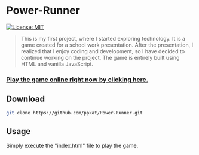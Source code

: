 # Power-Runner
<p>
  <a href="#" target="_blank">
    <img alt="License: MIT" src="https://img.shields.io/badge/License-MIT-yellow.svg" />
  </a>
</p>

> This is my first project, where I started exploring technology. It is a game created for a school work presentation. After the presentation, I realized that I enjoy coding and development, so I have decided to continue working on the project. The game is entirely built using HTML and vanilla JavaScript.

### [Play the game online right now by clicking here.](https://ppkatirow.itch.io/power-runner)

## Download

```sh
git clone https://github.com/ppkat/Power-Runner.git
```

## Usage

Simply execute the "index.html" file to play the game.
